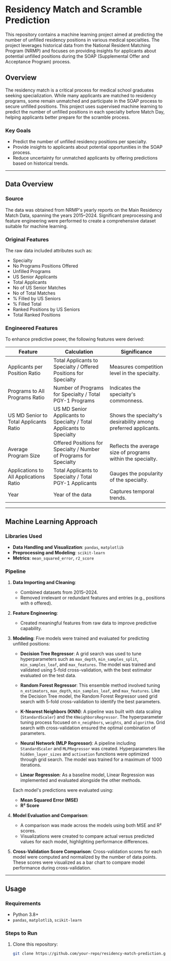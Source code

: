 # Residency Match and Scramble Prediction

This repository contains a machine learning project aimed at predicting the number of unfilled residency positions in various medical specialties. The project leverages historical data from the National Resident Matching Program (NRMP) and focuses on providing insights for applicants about potential unfilled positions during the SOAP (Supplemental Offer and Acceptance Program) process.

## Overview

The residency match is a critical process for medical school graduates seeking specialization. While many applicants are matched to residency programs, some remain unmatched and participate in the SOAP process to secure unfilled positions. This project uses supervised machine learning to predict the number of unfilled positions in each specialty before Match Day, helping applicants better prepare for the scramble process.

### Key Goals

- Predict the number of unfilled residency positions per specialty.
- Provide insights to applicants about potential opportunities in the SOAP process.
- Reduce uncertainty for unmatched applicants by offering predictions based on historical trends.

---

## Data Overview

### Source
The data was obtained from NRMP's yearly reports on the Main Residency Match Data, spanning the years 2015–2024. Significant preprocessing and feature engineering were performed to create a comprehensive dataset suitable for machine learning.

### Original Features
The raw data included attributes such as:

- Specialty
- No Programs Positions Offered
- Unfilled Programs
- US Senior Applicants
- Total Applicants
- No of US Senior Matches
- No of Total Matches
- % Filled by US Seniors
- % Filled Total
- Ranked Positions by US Seniors
- Total Ranked Positions


### Engineered Features
To enhance predictive power, the following features were derived:

| Feature                              | Calculation                                                                                   | Significance                                                                                     |
|--------------------------------------|-----------------------------------------------------------------------------------------------|-------------------------------------------------------------------------------------------------|
| Applicants per Position Ratio        | Total Applicants to Specialty / Offered Positions for Specialty                              | Measures competition level in the specialty.                                                   |
| Programs to All Programs Ratio       | Number of Programs for Specialty / Total PGY-1 Programs                                       | Indicates the specialty's commonness.                                                          |
| US MD Senior to Total Applicants Ratio | US MD Senior Applicants to Specialty / Total Applicants to Specialty                          | Shows the specialty's desirability among preferred applicants.                                  |
| Average Program Size                 | Offered Positions for Specialty / Number of Programs for Specialty                           | Reflects the average size of programs within the specialty.                                     |
| Applications to All Applications Ratio | Total Applicants to Specialty / Total PGY-1 Applicants                                       | Gauges the popularity of the specialty.                                                        |
| Year                                 | Year of the data                                                                             | Captures temporal trends.                                                                       |

---

## Machine Learning Approach

### Libraries Used
- **Data Handling and Visualization**: `pandas`, `matplotlib`
- **Preprocessing and Modeling**: `scikit-learn`
- **Metrics**: `mean_squared_error`, `r2_score`

### Pipeline
1. **Data Importing and Cleaning**:
   - Combined datasets from 2015–2024.
   - Removed irrelevant or redundant features and entries (e.g., positions with `0` offered).
2. **Feature Engineering**:
   - Created meaningful features from raw data to improve predictive capability.
3. **Modeling**:
   Five models were trained and evaluated for predicting unfilled positions:

   - **Decision Tree Regressor**:
     A grid search was used to tune hyperparameters such as `max_depth`, `min_samples_split`, `min_samples_leaf`, and `max_features`. The model was trained and validated using 5-fold cross-validation, with the best estimator evaluated on the test data.

   - **Random Forest Regressor**:
     This ensemble method involved tuning `n_estimators`, `max_depth`, `min_samples_leaf`, and `max_features`. Like the Decision Tree model, the Random Forest Regressor used grid search with 5-fold cross-validation to identify the best parameters.

   - **K-Nearest Neighbors (KNN)**:
     A pipeline was built with data scaling (`StandardScaler`) and the `KNeighborsRegressor`. The hyperparameter tuning process focused on `n_neighbors`, `weights`, and `algorithm`. Grid search with cross-validation ensured the optimal combination of parameters.

   - **Neural Network (MLP Regressor)**:
     A pipeline including `StandardScaler` and `MLPRegressor` was created. Hyperparameters like `hidden_layer_sizes` and `activation` functions were optimized through grid search. The model was trained for a maximum of 1000 iterations.

   - **Linear Regression**:
     As a baseline model, Linear Regression was implemented and evaluated alongside the other methods.

   Each model's predictions were evaluated using:
   - **Mean Squared Error (MSE)**
   - **R² Score**

4. **Model Evaluation and Comparison**:
   - A comparison was made across the models using both MSE and R² scores.
   - Visualizations were created to compare actual versus predicted values for each model, highlighting performance differences.

5. **Cross-Validation Score Comparison**:
   Cross-validation scores for each model were computed and normalized by the number of data points. These scores were visualized as a bar chart to compare model performance during cross-validation.

---

## Usage

### Requirements
- Python 3.8+
- `pandas`, `matplotlib`, `scikit-learn`

### Steps to Run
1. Clone this repository:
   ```bash
   git clone https://github.com/your-repo/residency-match-prediction.git
